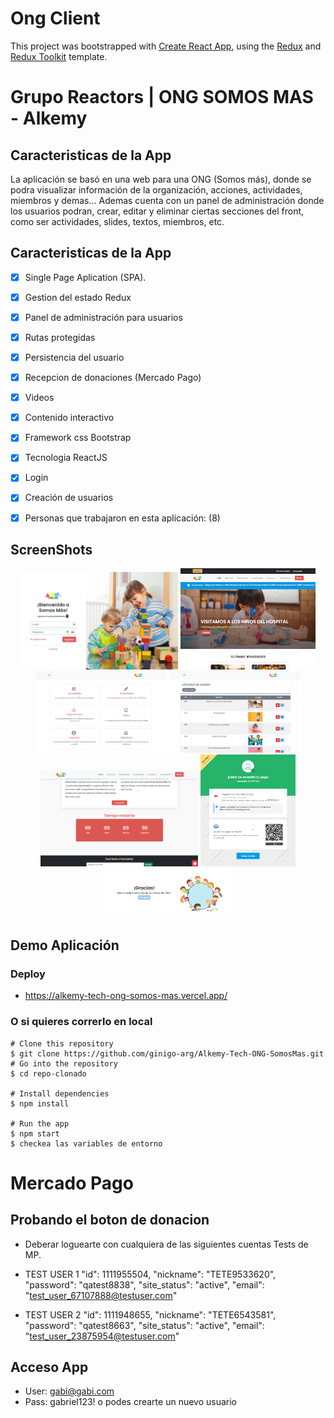 # Ong Client

This project was bootstrapped with [Create React App](https://github.com/facebook/create-react-app), using the [Redux](https://redux.js.org/) and [Redux Toolkit](https://redux-toolkit.js.org/) template.

# Grupo Reactors | ONG SOMOS MAS - Alkemy 

## Caracteristicas de la App
 La aplicación se basó en una web para una ONG (Somos más), donde se podra visualizar información de la organización, acciones,
   actividades, miembros y demas... Ademas cuenta con un panel de administración donde los usuarios podran, crear, editar y eliminar
   ciertas secciones del front, como ser actividades, slides, textos, miembros, etc.

## Caracteristicas de la App

- [x] Single Page Aplication (SPA).
- [x] Gestion del estado Redux
- [x] Panel de administración para usuarios
- [x] Rutas protegidas
- [x] Persistencia del usuario
- [x] Recepcion de donaciones (Mercado Pago)
- [x] Videos
- [x] Contenido interactivo
- [x] Framework css Bootstrap
- [x] Tecnologia ReactJS
- [x] Login 
- [x] Creación de usuarios
- [x] Personas que trabajaron en esta aplicación: (8)




## ScreenShots 

<p align="center">
  <img src="src/assets/screenshoots/cap2.png" width="50%"/>
  <img src="src/assets/screenshoots/cap1.png" width="43%"/>
  <img src="src/assets/screenshoots/cap3.png" width="42%"/>
  <img src="src/assets/screenshoots/cap4.png" width="42%"/>
  <img src="src/assets/screenshoots/cap5.png" width="50%"/>
  <img src="src/assets/screenshoots/cap6.png" width="30%"/>
  <img src="src/assets/screenshoots/cap7.png" width="40%"/>
    

</p>


## Demo Aplicación

### Deploy
- https://alkemy-tech-ong-somos-mas.vercel.app/

### O si quieres correrlo en local
```
# Clone this repository
$ git clone https://github.com/ginigo-arg/Alkemy-Tech-ONG-SomosMas.git
# Go into the repository
$ cd repo-clonado

# Install dependencies
$ npm install

# Run the app
$ npm start
$ checkea las variables de entorno
```

# Mercado Pago
## Probando el boton de donacion
- Deberar loguearte con cualquiera de las siguientes cuentas Tests de MP.

- TEST USER 1
 "id": 1111955504,
 "nickname": "TETE9533620",
 "password": "qatest8838",
 "site_status": "active",
 "email": "test_user_67107888@testuser.com"

 - TEST USER 2
  "id": 1111948655,
  "nickname": "TETE6543581",     
  "password": "qatest8663",
  "site_status": "active",
   "email": "test_user_23875954@testuser.com" 



## Acceso App
- User: gabi@gabi.com
- Pass: gabriel123!
 o podes crearte un nuevo usuario
